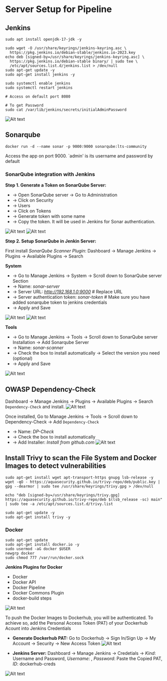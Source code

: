 # Server Setup for Pipeline

## Jenkins
```
sudo apt install openjdk-17-jdk -y

sudo wget -O /usr/share/keyrings/jenkins-keyring.asc \
  https://pkg.jenkins.io/debian-stable/jenkins.io-2023.key
echo deb [signed-by=/usr/share/keyrings/jenkins-keyring.asc] \
  https://pkg.jenkins.io/debian-stable binary/ | sudo tee \
  /etc/apt/sources.list.d/jenkins.list > /dev/null
sudo apt-get update -y
sudo apt-get install jenkins -y

sudo systemctl enable jenkins
sudo systemctl restart jenkins

# Access on default port 8080

# To get Password
sudo cat /var/lib/jenkins/secrets/initialAdminPassword
```
![Alt text](images/jenkins.png)


## Sonarqube
```
docker run -d --name sonar -p 9000:9000 sonarqube:lts-community
```
Access the app on port 9000. `admin' is its username and password by default

### SonarQube integration with Jenkins 

**Step 1. Generate a Token on SonarQube Server:**
- -> Open SonarQube server -> Go to Administration
- -> Click on Security
- -> Users
- -> Click on Tokens
- -> Generate token with some name
- -> Copy the token. It will be used in Jenkins for Sonar authentication.

![Alt text](images/sonar-1.png)
![Alt text](images/sonar-2.png)

**Step 2. Setup SonarQube in Jenkin Server:**

First install *SonarQube Scanner Plugin*: Dashboard -> Manage Jenkins -> Plugins -> Available Plugins -> Search

**System**
- -> Go to Manage Jenkins -> System -> Scroll down to SonarQube server Section 
- -> Name: *sonar-server*
- -> Server URL: *http://192.168.1.0:9000*          # Replace URL
- -> Server authentication token: *sonar-token*     # Make sure you have added sonarqube token to jenkins credentials 
- -> Apply and Save

![Alt text](images/sonar-system.png)
![Alt text](images/sonar-token-jenkins.png)

**Tools**
- -> Go to Manage Jenkins -> Tools -> Scroll down to SonarQube server Installation -> Add Sonarqube Server
- -> Name: *sonar-scanner*
- -> Check the box to install automatically -> Select the version you need (optional)
- -> Apply and Save
  
 ![Alt text](images/sonar-tools.png) 

 ## OWASP Dependency-Check
Dashboard -> Manage Jenkins -> Plugins -> Available Plugins -> Search `Dependency-Check` and install.
![Alt text](images/dp-check.png) 

Once installed, Go to Manage Jenkins -> Tools -> Scroll down to Dependency-Check -> Add `Dependency-Check`
- -> Name: *DP-Check*
- -> Check the box to install automatically
- -> Add Installer: *Install from github.com*
![Alt text](images/dp-tools.png)


## Install Trivy to scan the File System and Docker Images to detect vulnerabilities
```
sudo apt-get install wget apt-transport-https gnupg lsb-release -y
wget -qO - https://aquasecurity.github.io/trivy-repo/deb/public.key | gpg --dearmor | sudo tee /usr/share/keyrings/trivy.gpg > /dev/null

echo "deb [signed-by=/usr/share/keyrings/trivy.gpg] https://aquasecurity.github.io/trivy-repo/deb $(lsb_release -sc) main" | sudo tee -a /etc/apt/sources.list.d/trivy.list

sudo apt-get update -y
sudo apt-get install trivy -y
```

### Docker
```
sudo apt-get update
sudo apt-get install docker.io -y
sudo usermod -aG docker $USER 
newgrp docker
sudo chmod 777 /var/run/docker.sock
```
  **Jenkins Plugins for Docker**
- Docker
- Docker API
- Docker Pipeline
- Docker Commons Plugin
- docker-build steps

![Alt text](images/docker-plugins.png)

To push the Docker Images to Dockerhub, you will be authenticated. To achieve so, add the Personal Access Token (PAT) of your Dockerhub Acount into Jenkins Credentials
- **Generate Dockerhub PAT:** Go to Dockerhub -> Sign In/Sign Up -> My Account -> Security -> New Access Token
![Alt text](images/dockerhub.png)

- **Jenkins Server:** Dashboard -> Manage Jenkins 
-> Credetials -> *Kind*: Username and Password, *Username*: <your-dockerhub-account>, *Password*: Paste the Copied PAT, *ID*: dockerhub-creds

![Alt text](images/dockerhub-jenkins.png)
